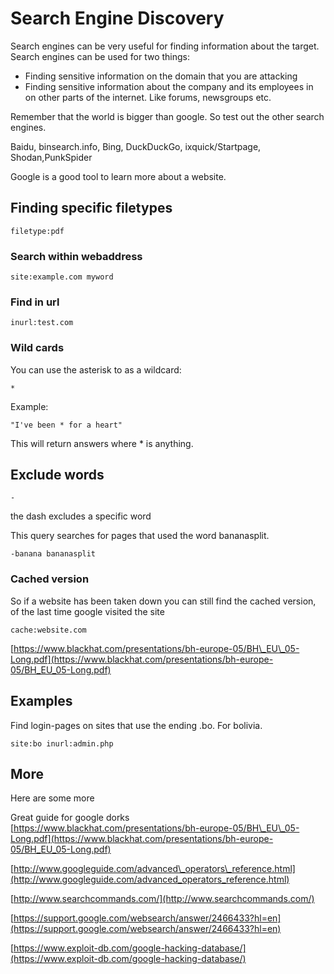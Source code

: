 # Search Engine Discovery

Search engines can be very useful for finding information about the target. Search engines can be used for two things:

* Finding sensitive information on the domain that you are attacking
* Finding sensitive information about the company and its employees in on other parts of the internet. Like forums, newsgroups etc.

Remember that the world is bigger than google. So test out the other search engines.

Baidu, binsearch.info, Bing, DuckDuckGo, ixquick/Startpage, Shodan,PunkSpider

Google is a good tool to learn more about a website.

## Finding specific filetypes

```text
filetype:pdf
```

### Search within webaddress

```text
site:example.com myword
```

### Find in url

```text
inurl:test.com
```

### Wild cards

You can use the asterisk to as a wildcard:

```text
*
```

Example:

```text
"I've been * for a heart"
```

This will return answers where \* is anything.

## Exclude words

```text
-
```

the dash excludes a specific word

This query searches for pages that used the word bananasplit.

```text
-banana bananasplit
```

### Cached version

So if a website has been taken down you can still find the cached version, of the last time google visited the site

```text
cache:website.com
```

[https://www.blackhat.com/presentations/bh-europe-05/BH\_EU\_05-Long.pdf](https://www.blackhat.com/presentations/bh-europe-05/BH_EU_05-Long.pdf)

## Examples

Find login-pages on sites that use the ending .bo. For bolivia.

```text
site:bo inurl:admin.php
```

## More

Here are some more

Great guide for google dorks  
[https://www.blackhat.com/presentations/bh-europe-05/BH\_EU\_05-Long.pdf](https://www.blackhat.com/presentations/bh-europe-05/BH_EU_05-Long.pdf)

[http://www.googleguide.com/advanced\_operators\_reference.html](http://www.googleguide.com/advanced_operators_reference.html)

[http://www.searchcommands.com/](http://www.searchcommands.com/)

[https://support.google.com/websearch/answer/2466433?hl=en](https://support.google.com/websearch/answer/2466433?hl=en)

[https://www.exploit-db.com/google-hacking-database/](https://www.exploit-db.com/google-hacking-database/)

